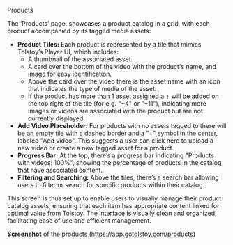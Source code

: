 Products

The ‘Products’ page, showcases a product catalog in a grid, with each product accompanied by its tagged media assets:

- **Product Tiles:** Each product is represented by a tile that mimics Tolstoy’s Player UI, which includes:
    - A thumbnail of the associated asset.
    - A card over the bottom of the video with the product's name, and image for easy identification.
    - Above the card over the video there is the asset name with an icon that indicates the type of media of the asset.
    - If the product has more than 1 asset assigned a +<number of additional assets> will be added on the top right of the tile (for e.g. "+4" or "+11"), indicating more images or videos are associated with the product but are not currently displayed.
- **Add Video Placeholder:**
For products with no assets tagged to there will be an empty tile with a dashed border and a "+" symbol in the center, labeled "Add video". This suggests a user can click here to upload a new video or create a new tagged asset for a product.
- **Progress Bar:**
At the top, there’s a progress bar indicating "Products with videos: 100%", showing the percentage of products in the catalog that have associated content.
- **Filtering and Searching:**
Above the tiles, there’s a search bar allowing users to filter or search for specific products within their catalog.

This screen is thus set up to enable users to visually manage their product catalog assets, ensuring that each item has appropriate content linked for optimal value from Tolstoy. The interface is visually clean and organized, facilitating ease of use and efficient management.

**Screenshot** of the products (https://app.gotolstoy.com/products)
